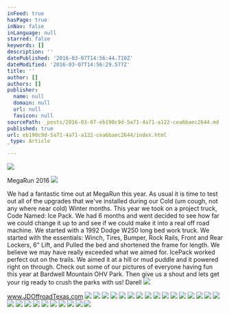 ```yaml
---
inFeed: true
hasPage: true
inNav: false
inLanguage: null
starred: false
keywords: []
description: ''
datePublished: '2016-03-07T14:56:44.710Z'
dateModified: '2016-03-07T14:56:29.577Z'
title: ''
author: []
authors: []
publisher:
  name: null
  domain: null
  url: null
  favicon: null
sourcePath: _posts/2016-03-07-eb190c9d-5a71-4a71-a122-cea6baec2644.md
published: true
url: eb190c9d-5a71-4a71-a122-cea6baec2644/index.html
_type: Article

---
```

![](https://the-grid-user-content.s3-us-west-2.amazonaws.com/68031095-5d3b-4c5b-93f5-43a6eda0284a.jpg)

MegaRun 2016
![](https://the-grid-user-content.s3-us-west-2.amazonaws.com/041fdc1a-af3c-4c04-bb20-2d54bc73e679.jpg)

We had a fantastic time out at MegaRun this year. As usual it is time to test out all of the upgrades that we've installed during our Cold (um cough, not any where near cold) Winter months. This year we took on a project truck, Code Named: Ice Pack. We had 6 months and went decided to see how far we could change it up to and see if we could make it into a real off road machine. We started with a 1992 Dodge W250 long bed work truck. We started with the essentials: Winch, Tires, Bumper, Rock Rails, Front and Rear Lockers, 6" Lift, and Pulled the bed and shortened the frame for length. We believe we may have really exceeded what we aimed for. IcePack worked perfect out on the trails. We aimed it at a hill or mud puddle and it powered right on through. Check out some of our pictures of everyone having fun this year at Bardwell Mountain OHV Park. Then give us a shout and lets get your rig ready to crush the parks with us!  Darell
![](https://the-grid-user-content.s3-us-west-2.amazonaws.com/bd3ffd8c-6f02-4ed5-bc40-753555f76f09.jpg)

www.JDOffroadTexas.com
![](https://the-grid-user-content.s3-us-west-2.amazonaws.com/e566120b-00bd-47b7-9116-44c79db4abee.jpg)
![](https://the-grid-user-content.s3-us-west-2.amazonaws.com/b6572ab6-08e5-45f0-b3d8-a44703e9b9a9.jpg)
![](https://the-grid-user-content.s3-us-west-2.amazonaws.com/2a1ae9f0-8607-4557-876e-0ce350eaf61f.jpg)
![](https://the-grid-user-content.s3-us-west-2.amazonaws.com/3a5e4f30-6bb4-4af2-8726-82e07eec51f0.jpg)
![](https://the-grid-user-content.s3-us-west-2.amazonaws.com/bff9f420-5afe-48d6-9107-f5d15885961e.jpg)
![](https://the-grid-user-content.s3-us-west-2.amazonaws.com/e4916b93-e6bf-4d5d-b8eb-fd163483395c.jpg)
![](https://the-grid-user-content.s3-us-west-2.amazonaws.com/ec4944a3-f119-4330-8397-33bd34cdf6ed.jpg)
![](https://the-grid-user-content.s3-us-west-2.amazonaws.com/973eeedf-127f-4860-9954-1dcdf057213e.jpg)
![](https://the-grid-user-content.s3-us-west-2.amazonaws.com/679967f1-2bf0-43da-88f9-70a92ad283a8.jpg)
![](https://the-grid-user-content.s3-us-west-2.amazonaws.com/db74bd6a-935f-4a13-baff-86db25b86578.jpg)
![](https://the-grid-user-content.s3-us-west-2.amazonaws.com/9412f4fc-42fd-41ab-809d-acfd6838e853.jpg)
![](https://the-grid-user-content.s3-us-west-2.amazonaws.com/5aadc583-41f5-4b55-bc90-c618224d3fad.jpg)
![](https://the-grid-user-content.s3-us-west-2.amazonaws.com/1cd7a587-ce6a-4178-8db7-4679f1bb5b40.jpg)
![](https://the-grid-user-content.s3-us-west-2.amazonaws.com/77a82b68-240b-480f-9ccd-5dd6c24da425.jpg)
![](https://the-grid-user-content.s3-us-west-2.amazonaws.com/411568c2-6a03-4e5a-b2ad-222ca24b5fb8.jpg)
![](https://the-grid-user-content.s3-us-west-2.amazonaws.com/0944fbb9-21ff-49b8-8812-22da8acc651c.jpg)
![](https://the-grid-user-content.s3-us-west-2.amazonaws.com/67ad97f5-0b3b-436e-a68b-66949994b9e7.jpg)
![](https://the-grid-user-content.s3-us-west-2.amazonaws.com/36d1560e-d736-4824-a539-d75f8d41f38a.jpg)
![](https://the-grid-user-content.s3-us-west-2.amazonaws.com/4bce6f2f-099e-4649-90a6-f06542e1a6bd.jpg)
![](https://the-grid-user-content.s3-us-west-2.amazonaws.com/7dd8b7f9-c442-4c58-a11c-117362d92b85.jpg)
![](https://the-grid-user-content.s3-us-west-2.amazonaws.com/48189c49-e6a3-4887-87f7-727ecac46fda.jpg)
![](https://the-grid-user-content.s3-us-west-2.amazonaws.com/47ef92bc-bba4-40cf-b696-09097d1f893a.jpg)
![](https://the-grid-user-content.s3-us-west-2.amazonaws.com/8c10e630-0b08-434d-bd34-1ba0695cafc4.jpg)
![](https://the-grid-user-content.s3-us-west-2.amazonaws.com/936bd8ab-1dc7-4005-ab1e-1e6424dea097.jpg)
![](https://the-grid-user-content.s3-us-west-2.amazonaws.com/1148a8c1-b697-48fc-b41d-30a4960b5824.jpg)
![](https://the-grid-user-content.s3-us-west-2.amazonaws.com/c4e5490e-e315-4df3-985b-3ed70ed7445d.jpg)